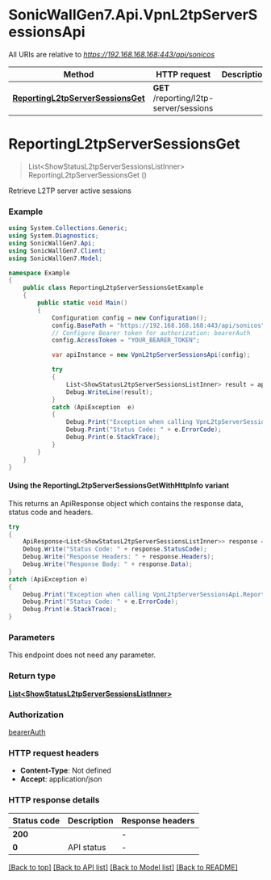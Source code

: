 # SonicWallGen7.Api.VpnL2tpServerSessionsApi

All URIs are relative to *https://192.168.168.168:443/api/sonicos*

| Method | HTTP request | Description |
|--------|--------------|-------------|
| [**ReportingL2tpServerSessionsGet**](VpnL2tpServerSessionsApi.md#reportingl2tpserversessionsget) | **GET** /reporting/l2tp-server/sessions |  |

<a id="reportingl2tpserversessionsget"></a>
# **ReportingL2tpServerSessionsGet**
> List&lt;ShowStatusL2tpServerSessionsListInner&gt; ReportingL2tpServerSessionsGet ()



Retrieve L2TP server active sessions

### Example
```csharp
using System.Collections.Generic;
using System.Diagnostics;
using SonicWallGen7.Api;
using SonicWallGen7.Client;
using SonicWallGen7.Model;

namespace Example
{
    public class ReportingL2tpServerSessionsGetExample
    {
        public static void Main()
        {
            Configuration config = new Configuration();
            config.BasePath = "https://192.168.168.168:443/api/sonicos";
            // Configure Bearer token for authorization: bearerAuth
            config.AccessToken = "YOUR_BEARER_TOKEN";

            var apiInstance = new VpnL2tpServerSessionsApi(config);

            try
            {
                List<ShowStatusL2tpServerSessionsListInner> result = apiInstance.ReportingL2tpServerSessionsGet();
                Debug.WriteLine(result);
            }
            catch (ApiException  e)
            {
                Debug.Print("Exception when calling VpnL2tpServerSessionsApi.ReportingL2tpServerSessionsGet: " + e.Message);
                Debug.Print("Status Code: " + e.ErrorCode);
                Debug.Print(e.StackTrace);
            }
        }
    }
}
```

#### Using the ReportingL2tpServerSessionsGetWithHttpInfo variant
This returns an ApiResponse object which contains the response data, status code and headers.

```csharp
try
{
    ApiResponse<List<ShowStatusL2tpServerSessionsListInner>> response = apiInstance.ReportingL2tpServerSessionsGetWithHttpInfo();
    Debug.Write("Status Code: " + response.StatusCode);
    Debug.Write("Response Headers: " + response.Headers);
    Debug.Write("Response Body: " + response.Data);
}
catch (ApiException e)
{
    Debug.Print("Exception when calling VpnL2tpServerSessionsApi.ReportingL2tpServerSessionsGetWithHttpInfo: " + e.Message);
    Debug.Print("Status Code: " + e.ErrorCode);
    Debug.Print(e.StackTrace);
}
```

### Parameters
This endpoint does not need any parameter.
### Return type

[**List&lt;ShowStatusL2tpServerSessionsListInner&gt;**](ShowStatusL2tpServerSessionsListInner.md)

### Authorization

[bearerAuth](../README.md#bearerAuth)

### HTTP request headers

 - **Content-Type**: Not defined
 - **Accept**: application/json


### HTTP response details
| Status code | Description | Response headers |
|-------------|-------------|------------------|
| **200** |  |  -  |
| **0** | API status |  -  |

[[Back to top]](#) [[Back to API list]](../README.md#documentation-for-api-endpoints) [[Back to Model list]](../README.md#documentation-for-models) [[Back to README]](../README.md)

